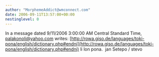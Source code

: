 ```yaml
---
author: "MorphemeAddict@wmconnect.com"
date: 2006-09-11T13:57:00+00:00
nestinglevel: 0
---
```

In a message dated 9/11/2006 3:00:00 AM Central Standard Time, [palakonoli@yahoo.com](mailto://palakonoli@yahoo.com) writes:
[http://rowa.giso.de/languages/toki-pona/english/dictionary.php#endni](http://rowa.giso.de/languages/toki-pona/english/dictionary.php#endni) li lon pona.  jan Setepo / stevo